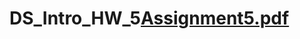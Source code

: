 # DS_Intro_HW_5[Assignment5.pdf](https://github.com/SapirMoalem/DS_Intro_HW_5/files/8782439/Assignment5.pdf)
